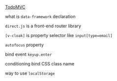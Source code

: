 [TodoMVC](https://github.com/vuejs/vue/blob/dev/examples/todomvc/app.js)

what is `data-framework` declaration

`direct.js` is a front-end router library

`[v-cloak]` is property selector like `input[type=email]`

`autofocus` property

bind event `keyup.enter`

conditioning bind CSS class name

way to use `localStorage`



